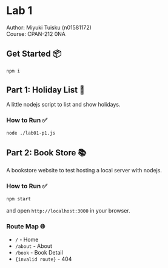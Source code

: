 # Lab 1

Author: Miyuki Tuisku (n01581172)  
Course: CPAN-212 0NA

## Get Started 📦

```sh
npm i
```

## Part 1: Holiday List 🎄

A little nodejs script to list and show holidays.

### How to Run ✅

```sh
node ./lab01-p1.js
```

## Part 2: Book Store 📚

A bookstore website to test hosting a local server with nodejs.

### How to Run ✅

```sh
npm start
```

and open `http://localhost:3000` in your browser.

### Route Map 🌐

- `/` - Home
- `/about` - About
- `/book` - Book Detail
- `{invalid route}` - 404

